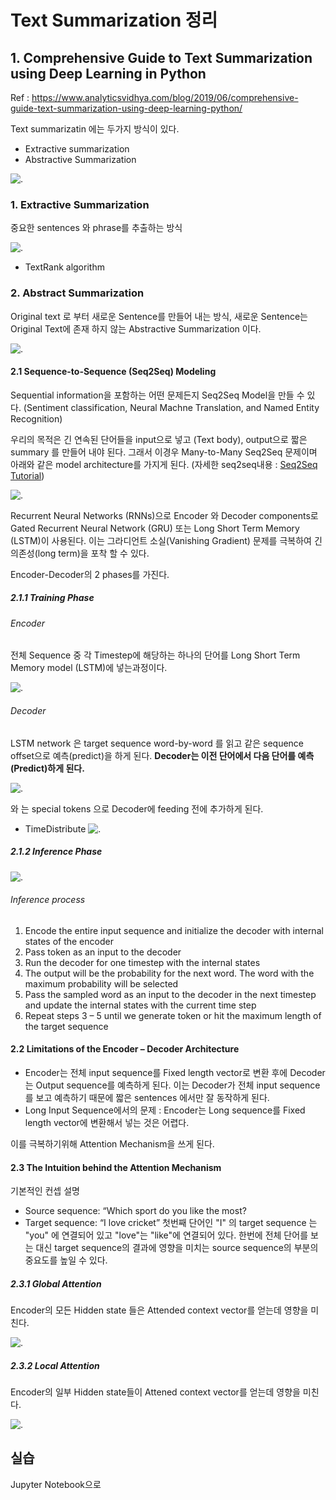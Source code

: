 # Text Summarization 정리 

## 1. Comprehensive Guide to Text Summarization using Deep Learning in Python
Ref : https://www.analyticsvidhya.com/blog/2019/06/comprehensive-guide-text-summarization-using-deep-learning-python/

Text summarizatin 에는 두가지 방식이 있다.
- Extractive summarization
- Abstractive Summarization

![.](https://s3-ap-south-1.amazonaws.com/av-blog-media/wp-content/uploads/2019/05/13.jpg)

### 1. Extractive Summarization
중요한 sentences 와 phrase를 추출하는 방식

![.](https://s3-ap-south-1.amazonaws.com/av-blog-media/wp-content/uploads/2019/05/extractive1.jpg)

- TextRank algorithm

### 2. Abstract Summarization
Original text 로 부터 새로운 Sentence를 만들어 내는 방식, 새로운 Sentence는 Original Text에 존재 하지 않는 Abstractive Summarization 이다. 

![.](https://s3-ap-south-1.amazonaws.com/av-blog-media/wp-content/uploads/2019/05/abstractive1.jpg)

#### 2.1 Sequence-to-Sequence (Seq2Seq) Modeling
Sequential information을 포함하는 어떤 문제든지 Seq2Seq Model을 만들 수 있다.
(Sentiment classification, Neural Machne Translation, and Named Entity Recognition)

우리의 목적은 긴 연속된 단어들을 input으로 넣고 (Text body), output으로 짧은 summary 를 만들어 내야 된다. 
그래서 이경우 Many-to-Many Seq2Seq 문제이며 아래와 같은 model architecture를 가지게 된다.
(자세한 seq2seq내용 : [Seq2Seq Tutorial](https://www.analyticsvidhya.com/blog/2018/03/essentials-of-deep-learning-sequence-to-sequence-modelling-with-attention-part-i/?utm_source=blog&utm_medium=comprehensive-guide-text-summarization-using-deep-learning-python))

![.](https://s3-ap-south-1.amazonaws.com/av-blog-media/wp-content/uploads/2019/05/final.jpg)

Recurrent Neural Networks (RNNs)으로 
Encoder 와 Decoder components로 Gated Recurrent Neural Network (GRU) 또는 Long Short Term Memory (LSTM)이 사용된다. 
이는 그라디언트 소실(Vanishing Gradient) 문제를 극복하여 긴 의존성(long term)을 포착 할 수 있다.

Encoder-Decoder의 2 phases를 가진다.

##### 2.1.1 Training Phase

###### Encoder
전체 Sequence 중 각 Timestep에 해당하는 하나의 단어를 Long Short Term Memory model (LSTM)에 넣는과정이다.

![.](https://s3-ap-south-1.amazonaws.com/av-blog-media/wp-content/uploads/2019/05/61.jpg)

###### Decoder
LSTM network 은 target sequence word-by-word 를 읽고 같은 sequence offset으로 예측(predict)을 하게 된다.
<strong> Decoder는 이전 단어에서 다음 단어를 예측(Predict)하게 된다. </strong>

![.](https://s3-ap-south-1.amazonaws.com/av-blog-media/wp-content/uploads/2019/05/71.jpg)

<start> 와 <end> 는 special tokens 으로 Decoder에 feeding 전에 추가하게 된다.
  
- TimeDistribute
![.](https://mblogthumb-phinf.pstatic.net/MjAxOTA3MTlfMTQ0/MDAxNTYzNDk5MDIwNjk0.Ko1jG4ematFNFGaS7dFJqJCKoyIVhLXsSLsUNWzadukg.laQainx0gqsofM7EmEi-A5POshd0OkX4yC4Ay0ZeOkwg.GIF.chunjein/2-1.gif?type=w800)

##### 2.1.2 Inference Phase

![.](https://s3-ap-south-1.amazonaws.com/av-blog-media/wp-content/uploads/2019/05/82.jpg)

###### Inference process
1. Encode the entire input sequence and initialize the decoder with internal states of the encoder
2. Pass <start> token as an input to the decoder
3. Run the decoder for one timestep with the internal states
4. The output will be the probability for the next word. The word with the maximum probability will be selected
5. Pass the sampled word as an input to the decoder in the next timestep and update the internal states with the current time step
6. Repeat steps 3 – 5 until we generate <end> token or hit the maximum length of the target sequence
  
#### 2.2 Limitations of the Encoder – Decoder Architecture

- Encoder는 전체 input sequence를 Fixed length vector로 변환 후에 Decoder는 Output sequence를 예측하게 된다. 이는 Decoder가 전체 input sequence를 보고 예측하기 때문에 짧은 sentences 에서만 잘 동작하게 된다. 
- Long Input Sequence에서의 문제 : Encoder는 Long sequence를 Fixed length vector에 변환해서 넣는 것은 어렵다.

이를 극복하기위해 Attention Mechanism을 쓰게 된다.

#### 2.3 The Intuition behind the Attention Mechanism

기본적인 컨셉 설명
- Source sequence: “Which sport do you like the most?
- Target sequence: “I love cricket”
첫번째 단어인 "I" 의 target sequence 는 "you" 에 연결되어 있고 "love"는 "like"에 연결되어 있다.
한번에 전체 단어를 보는 대신 target sequence의 결과에 영향을 미치는 source sequence의 부분의 중요도를 높일 수 있다. 

##### 2.3.1 Global Attention
Encoder의 모든 Hidden state 들은 Attended context vector를 얻는데 영향을 미친다.

![.](https://s3-ap-south-1.amazonaws.com/av-blog-media/wp-content/uploads/2019/05/121.jpg)

##### 2.3.2 Local Attention
Encoder의 일부 Hidden state들이 Attened context vector를 얻는데 영향을 미친다.

![.](https://s3-ap-south-1.amazonaws.com/av-blog-media/wp-content/uploads/2019/05/131.jpg)

## 실습
Jupyter Notebook으로 






